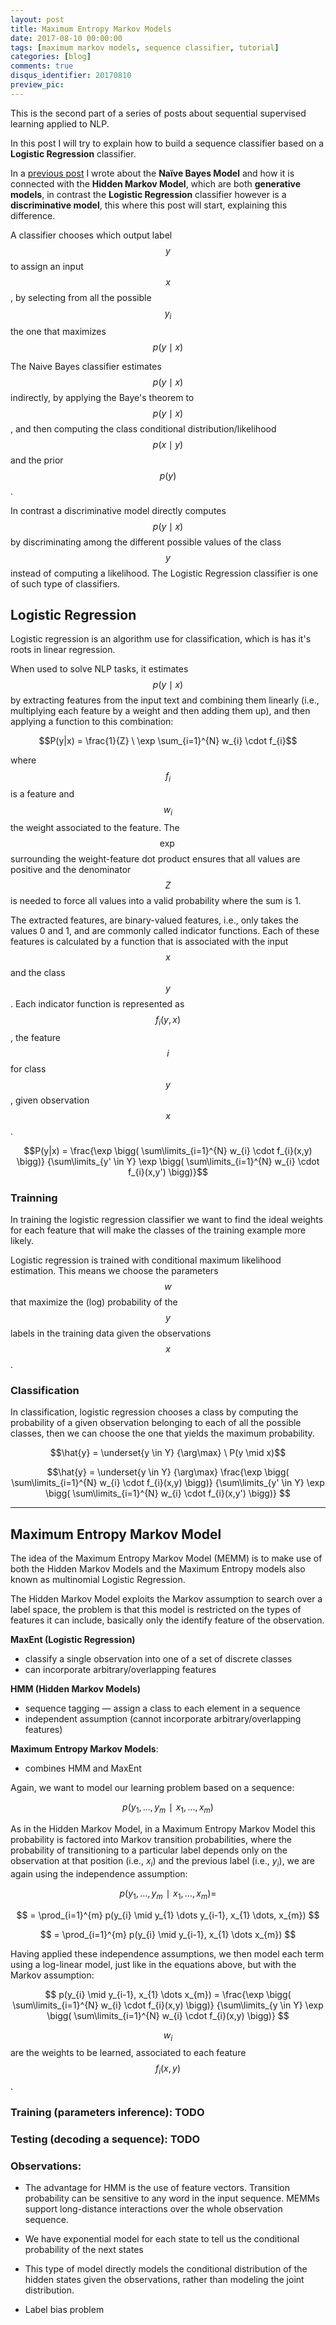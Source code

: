 ```yaml
---
layout: post
title: Maximum Entropy Markov Models
date: 2017-08-10 00:00:00
tags: [maximum markov models, sequence classifier, tutorial]
categories: [blog]
comments: true
disqus_identifier: 20170810
preview_pic:
---
```


This is the second part of a series of posts about sequential supervised learning applied to NLP.

In this post I will try to explain how to build a sequence classifier based on a __Logistic Regression__ classifier.

In a [previous post](../../09/Sequential_Supervised_Learning_part_I/) I wrote about the __Naïve Bayes Model__ and how it is connected with the __Hidden Markov Model__, which are both __generative models__, in contrast the __Logistic Regression__ classifier however is a __discriminative model__, this where this post will start, explaining this difference.

A classifier chooses which output label $$y$$ to assign an input $$x$$, by selecting from all the possible $$y_{i}$$ the one that maximizes $$p(y \mid x)$$

The Naive Bayes classifier estimates $$p(y \mid x)$$ indirectly, by applying the Baye's theorem to $$p(y \mid x)$$, and then computing the class conditional distribution/likelihood $$p(x \mid y)$$ and the prior $$p(y)$$.

In contrast a discriminative model directly computes $$p(y \mid x)$$ by discriminating among the different possible values of the class $$y$$ instead of computing a likelihood. The Logistic Regression classifier is one of such type of classifiers.

## __Logistic Regression__

Logistic regression is an algorithm use for classification, which is has it's roots in linear regression.

When used to solve NLP tasks, it estimates $$p( y\mid x)$$ by extracting features from the input text and combining them linearly (i.e., multiplying each feature by a weight and then adding them up), and then applying a function to this combination:

$$P(y|x) = \frac{1}{Z} \ \exp \sum_{i=1}^{N} w_{i} \cdot f_{i}$$

where $$f_{i}$$ is a feature and $$w_{i}$$ the weight associated to the feature. The $$\exp$$ surrounding the weight-feature dot product ensures that all values are positive and the denominator $$Z$$ is needed to force all values into a valid probability where the sum is 1.

The extracted features, are binary-valued features, i.e., only takes the values 0 and 1, and are commonly called indicator functions. Each of these features is calculated by a function that is associated with the input $$x$$ and the class $$y$$. Each indicator function is represented as $$f_{i}(y,x)$$, the feature $$i$$ for class $$y$$, given observation $$x$$.

$$P(y|x) = \frac{\exp \bigg( \sum\limits_{i=1}^{N} w_{i} \cdot f_{i}(x,y) \bigg)} {\sum\limits_{y' \in Y} \exp \bigg( \sum\limits_{i=1}^{N} w_{i} \cdot f_{i}(x,y') \bigg)}$$

<!--

http://www.ai.mit.edu/courses/6.891-nlp/READINGS/maxent.pdf

file:///Users/dsbatista/Desktop/CRFs/HIDDEN%20MARKOV%20AND%20MAXIMUM%20ENTROPY%20MODELS.pdf

file:///Users/dsbatista/Desktop/CRFs/Logistic%20Regression.pdf

https://www.quora.com/What-is-the-relationship-between-Log-Linear-model-MaxEnt-model-and-Logistic-Regression
-->

### __Trainning__

In training the logistic regression classifier we want to find the ideal weights for each feature that will make the classes of the training example more likely.

Logistic regression is trained with conditional maximum likelihood estimation. This means we choose the parameters $$w$$ that maximize the (log) probability of the $$y$$ labels in the training data given the observations $$x$$.

### __Classification__

In classification, logistic regression chooses a class by computing the probability of a given observation belonging to each of all the possible classes, then we can choose the one that yields the maximum probability.

$$\hat{y} = \underset{y \in Y} {\arg\max} \ P(y \mid x)$$

$$\hat{y} = \underset{y \in Y} {\arg\max} \frac{\exp \bigg( \sum\limits_{i=1}^{N} w_{i} \cdot f_{i}(x,y) \bigg)} {\sum\limits_{y' \in Y} \exp \bigg( \sum\limits_{i=1}^{N} w_{i} \cdot f_{i}(x,y') \bigg)}  $$


---

## __Maximum Entropy Markov Model__

<!--

1)
In text-related tasks, the observation probabilities are typically represented as a multinomial distribution over a discrete, finite vocabulary of words, and Baum-Welch training is used to learn parameters that maximize the probability of the observation sequences in the training data.

in particular a representation that describes observations in terms of many overlapping features, such as capitalization, word endings, part-of-speech, formatting, position on the page, and node memberships in WordNet, in addition to the traditional word identity.

For example, when trying to extract previously unseen company names from a newswire article, the identity of a word alone is not very predictive; however, knowing that the word is capitalized, that is a noun, that it is used in an appositive, and that it appears near the top of the article would all be quite predictive (in conjunction with the context provided by the state-transition structure).

Note that these features are not independent of each other.

observations to be parameterized with these overlapping features.

2)
The second problem with the traditional approach is that it sets the HMM parameters to maximize the likelihood of the observation sequence; however, in most text applications, including all those listed above, the task is to predict the state sequence given the observation sequence. In other words, the traditional approach inappropriately uses a generative joint model in order to solve a conditional problem in which the observations are given.



maximum entropy Markov models (MEMMs), in which the HMM transition and observation functions are replaced by a single function

$$P(s \mid s',o)$$

that provides the probability of the current state s given the previous state  s' and the current observation o.

In contrast to HMMs, in which the current observation only depends on the current state, the current observation in an MEMM may also depend on the previous state.

$$P(s \mid s', o)$$

the probability of the transition from state $$s$$ to state $$s'$$ on input $$o$$


State Estimation from Observations
- changes in the recursive Viterbi step
- changes in the Baum-Welch


The use of state-observation transition functions rather than the separate transition and observation functions in HMMs allows us to model transitions in terms of multiple, nonindependent features of observations, which we believe to be the most valuable contribution of the present work

To do this, we turn to exponential models fit by maximum entropy.

Maximum entropy is a framework for estimating probability distributions from data. It is based on the principle that the best model for the data is the one that is consistent with certain constraints derived from the training data, but otherwise makes the fewest possible assumptions. In our probabilistic framework, the distribution with the “fewest possible assumptions” is that which is closest to the uniform distribution, that is, the one with the highest entropy.

As in other conditional maximum entropy models, features do not depend only on the observation but also on the outcome predicted by the function being modeled


Formally, for each previous state $$s'$$ and feature $$a$$, the transition function $$P_{s'}(s \mid o) must have the property that:



maximum-likelihood distribution and has the exponential form



In statistics, generalized iterative scaling (GIS) and improved iterative scaling (IIS) are two early algorithms used to fit log-linear models,[1] notably multinomial logistic regression (MaxEnt) classifiers and extensions of it such as MaxEnt Markov models[2] and conditional random fields. These algorithms have been largely surpassed by gradient-based methods such as L-BFGS[3] and coordinate descent algorithms.[4]

(https://www.wikiwand.com/en/Generalized_iterative_scaling)


Tabela com descricao de algoritmo (training)






file:///Users/dsbatista/Desktop/CRFs/memm-icml2000.pdf
https://liqiangguo.wordpress.com/page/2/
-->

The idea of the Maximum Entropy Markov Model (MEMM) is to make use of both the Hidden Markov Models and the Maximum Entropy models also known as multinomial Logistic Regression.

The Hidden Markov Model exploits the Markov assumption to search over a label space, the problem is that this model is restricted on the types of features it can include, basically only the identify feature of the observation.

__MaxEnt (Logistic Regression)__
* classify a single observation into one of a set of discrete classes
* can incorporate arbitrary/overlapping features

__HMM (Hidden Markov Models)__
* sequence tagging — assign a class to each element in a sequence
* independent assumption (cannot incorporate arbitrary/overlapping features)

__Maximum Entropy Markov Models__:
* combines HMM and MaxEnt

Again, we  want to model our learning problem based on a sequence:

$$p(y_{1},\dots,y_{m}∣x_{1},\dots,x_{m}) $$

As in the Hidden Markov Model, in a Maximum Entropy Markov Model this probability is factored into Markov transition probabilities, where the probability of transitioning to a particular label depends only on the observation at that position (i.e., $x_{i}$) and the previous label (i.e., $y_{i}$), we are again using the independence assumption:

$$p(y_{1},\dots,y_{m}∣x_{1},\dots,x_{m}) = $$

$$ = \prod_{i=1}^{m} p(y_{i} \mid y_{1} \dots y_{i-1}, x_{1} \dots, x_{m}) $$

$$ = \prod_{i=1}^{m} p(y_{i} \mid y_{i-1}, x_{1} \dots x_{m}) $$

Having applied these independence assumptions, we then model each term using a log-linear model, just like in the equations above, but with the Markov assumption:

$$ p(y_{i} \mid y_{i-1}, x_{1} \dots x_{m}) = \frac{\exp \bigg( \sum\limits_{i=1}^{N} w_{i} \cdot f_{i}(x,y) \bigg)} {\sum\limits_{y \in Y} \exp \bigg( \sum\limits_{i=1}^{N} w_{i} \cdot f_{i}(x,y) \bigg)}  $$

$$w_{i}$$ are the weights to be learned, associated to each feature $$f_{i}(x,y)$$.

<!--
http://www.mit.edu/~6.863/spring2011/jmnew/6.pdf

http://www.cs.columbia.edu/~smaskey/CS6998/slides/statnlp_week10.pdf


http://www.cs.columbia.edu/~smaskey/CS6998-0412/slides/week13_statnlp_web.pdf
https://www.youtube.com/watch?v=Qn4vZvOEqB0
http://www.win-vector.com/dfiles/LogisticRegressionMaxEnt.pdf
http://www.ai.mit.edu/courses/6.891-nlp/READINGS/maxent.pdf
-->

### Training (parameters inference): __TODO__

### Testing (decoding a sequence): __TODO__

<!-- greedy inference vs. Viterbi -->



### Observations:

* The advantage for HMM is the use of feature vectors. Transition probability can be sensitive to any word in the input sequence. MEMMs support long-distance interactions over the whole observation sequence.

* We have exponential model for each state to tell us the conditional probability of the next states

* This type of model directly models the conditional distribution of the hidden states given the observations, rather than modeling the joint distribution.

* Label bias problem
